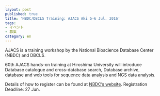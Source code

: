 ```yaml
---
layout: post
published: true
title: 'NBDC/DBCLS Training: AJACS Aki 5-6 Jul. 2016'
tags:
- イベント
- 募集
category: en
---
```

AJACS is a training workshop by the National Bioscience Database Center (NBDC) and DBCLS.

 

60th AJACS hands-on training at Hiroshima University will introduce Database catalogue and cross-database search, Database archive, database and web tools for sequence data analysis and NGS data analysis.

 

Details of how to register can be found at [NBDC’s website](http://events.biosciencedbc.jp/training/ajacs60). Registration Deadline: 27 Jun.